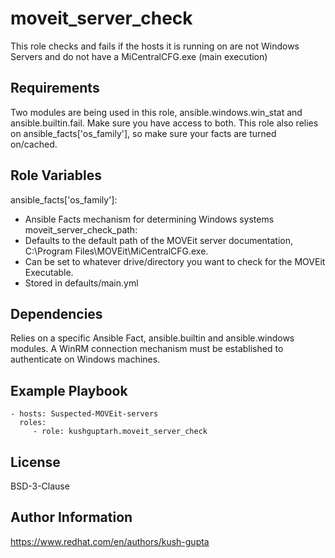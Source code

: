 moveit_server_check
=========

This role checks and fails if the hosts it is running on are not Windows Servers and do not have a MiCentralCFG.exe (main execution) 


Requirements
------------

Two modules are being used in this role, ansible.windows.win_stat and ansible.builtin.fail. Make sure you have access to both. This role also relies on ansible_facts['os_family'], so make sure your facts are turned on/cached.

Role Variables
--------------

ansible_facts['os_family']:
  - Ansible Facts mechanism for determining Windows systems
moveit_server_check_path: 
  - Defaults to the default path of the MOVEit server documentation, C:\Program Files\MOVEit\MiCentralCFG.exe. 
  - Can be set to whatever drive/directory you want to check for the MOVEit Executable. 
  - Stored in defaults/main.yml

Dependencies
------------

Relies on a specific Ansible Fact, ansible.builtin and ansible.windows modules. A WinRM connection mechanism must be established to authenticate on Windows machines.

Example Playbook
----------------

    - hosts: Suspected-MOVEit-servers
      roles:
         - role: kushguptarh.moveit_server_check

License
-------

BSD-3-Clause

Author Information
------------------

https://www.redhat.com/en/authors/kush-gupta
